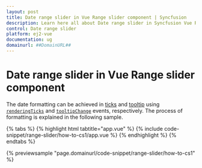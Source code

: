 ```yaml
---
layout: post
title: Date range slider in Vue Range slider component | Syncfusion
description: Learn here all about Date range slider in Syncfusion Vue Range slider component of Syncfusion Essential JS 2 and more.
control: Date range slider 
platform: ej2-vue
documentation: ug
domainurl: ##DomainURL##
---
```


# Date range slider in Vue Range slider component

The date formatting can be achieved in [ticks](https://ej2.syncfusion.com/vue/documentation/api/slider/#ticks) and [tooltip](https://ej2.syncfusion.com/vue/documentation/api/slider/#tooltip) using [`renderingTicks`](https://ej2.syncfusion.com/vue/documentation/api/slider/#renderingticks) and [`tooltipChange`](https://ej2.syncfusion.com/vue/documentation/api/slider/#tooltipchange) events, respectively. The process of formatting is explained in the following sample.

{% tabs %}
{% highlight html tabtitle="app.vue" %}
{% include code-snippet/range-slider/how-to-cs1/app.vue %}
{% endhighlight %}
{% endtabs %}
        
{% previewsample "page.domainurl/code-snippet/range-slider/how-to-cs1" %}
